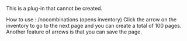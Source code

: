 This is a plug-in that cannot be created.

How to use :
/nocombinations (opens inventory)
Click the arrow on the inventory to go to the next page and you can create a total of 100 pages. Another feature of arrows is that you can save the page.
